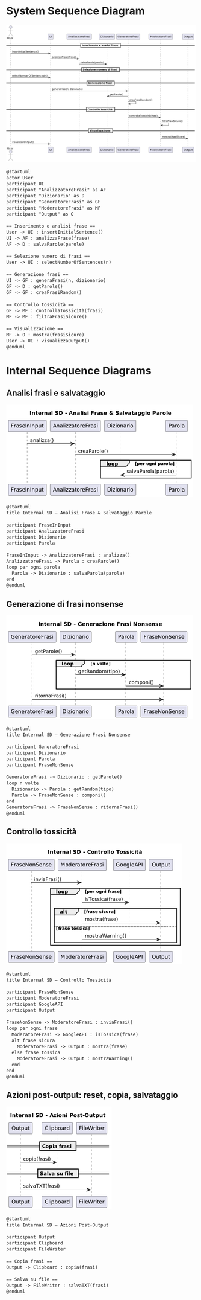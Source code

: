# System Sequence Diagram

![SystemSequenceDiagram.png](img/diagrams/SystemSequenceDiagram.png)

```plantuml
@startuml
actor User
participant UI
participant "AnalizzatoreFrasi" as AF
participant "Dizionario" as D
participant "GeneratoreFrasi" as GF
participant "ModeratoreFrasi" as MF
participant "Output" as O

== Inserimento e analisi frase ==
User -> UI : insertInitialSentence()
UI -> AF : analizzaFrase(frase)
AF -> D : salvaParole(parole)

== Selezione numero di frasi ==
User -> UI : selectNumberOfSentences(n)

== Generazione frasi ==
UI -> GF : generaFrasi(n, dizionario)
GF -> D : getParole()
GF -> GF : creaFrasiRandom()

== Controllo tossicità ==
GF -> MF : controllaTossicità(frasi)
MF -> MF : filtraFrasiSicure()

== Visualizzazione ==
MF -> O : mostra(frasiSicure)
User -> UI : visualizzaOutput()
@enduml
```


# Internal Sequence Diagrams


## Analisi frasi e salvataggio

![InternalSequenceDiagram1.png](img/diagrams/InternalSequenceDiagram1.png)

```plantuml
@startuml
title Internal SD – Analisi Frase & Salvataggio Parole

participant FraseInInput
participant AnalizzatoreFrasi
participant Dizionario
participant Parola

FraseInInput -> AnalizzatoreFrasi : analizza()
AnalizzatoreFrasi -> Parola : creaParole()
loop per ogni parola
  Parola -> Dizionario : salvaParola(parola)
end
@enduml
```


## Generazione di frasi nonsense

![InternalSequenceDiagram2.png](img/diagrams/InternalSequenceDiagram2.png)

```plantuml
@startuml
title Internal SD – Generazione Frasi Nonsense

participant GeneratoreFrasi
participant Dizionario
participant Parola
participant FraseNonSense

GeneratoreFrasi -> Dizionario : getParole()
loop n volte
  Dizionario -> Parola : getRandom(tipo)
  Parola -> FraseNonSense : componi()
end
GeneratoreFrasi -> FraseNonSense : ritornaFrasi()
@enduml
```


## Controllo tossicità

![InternalSequenceDiagram3.png](img/diagrams/InternalSequenceDiagram3.png)

```plantuml
@startuml
title Internal SD – Controllo Tossicità

participant FraseNonSense
participant ModeratoreFrasi
participant GoogleAPI
participant Output

FraseNonSense -> ModeratoreFrasi : inviaFrasi()
loop per ogni frase
  ModeratoreFrasi -> GoogleAPI : isTossica(frase)
  alt frase sicura
    ModeratoreFrasi -> Output : mostra(frase)
  else frase tossica
    ModeratoreFrasi -> Output : mostraWarning()
  end
end
@enduml
```

## Azioni post-output: reset, copia, salvataggio

![InternalSequenceDiagram4.png](img/diagrams/InternalSequenceDiagram4.png)

```plantuml
@startuml
title Internal SD – Azioni Post-Output

participant Output
participant Clipboard
participant FileWriter

== Copia frasi ==
Output -> Clipboard : copia(frasi)

== Salva su file ==
Output -> FileWriter : salvaTXT(frasi)
@enduml
```
